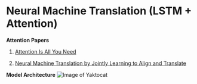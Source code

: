 # Neural Machine Translation (LSTM + Attention)

**Attention Papers**

1. [Attention Is All You Need](https://arxiv.org/abs/1706.03762)

2. [Neural Machine Translation by Jointly Learning to Align and Translate](https://arxiv.org/abs/1409.0473)

**Model Architecture**
![Image of Yaktocat](https://octodex.github.com/images/yaktocat.png)
